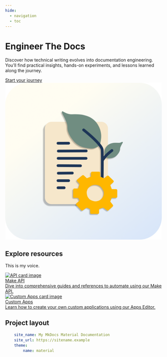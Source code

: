 ```yaml
---
hide:
  - navigation
  - toc
---
```




<div class="hero-container">
  <div class="hero-content">
    <h1>Engineer The Docs</h1>
    <p>Discover how technical writing evolves into documentation engineering. You’ll find practical insights, hands-on experiments, and lessons learned along the journey.</p>
    <a href="{url}" class="md-button">Start your journey</a>
  </div>
  <div class="hero-image">
    <img src="assets/docs-eng-logo.png" alt="Brand identity visual">
  </div>
</div>

<h2>Explore resources</h2>

<p class="story-telling">
  This is my voice. 
</p>
<div class="card-grid">
  <a href="path/to/api/page.md" class="card">
    <img src="path/to/your/api-image.svg" alt="API card image">
    <div class="card-content">
      <div class="card-title">Make API</div>
      <div class="card-description">Dive into comprehensive guides and references to automate using our Make API.</div>
    </div>
  </a>
  <a href="path/to/custom-apps/page.md" class="card">
    <img src="path/to/your/custom-apps-image.svg" alt="Custom Apps card image">
    <div class="card-content">
      <div class="card-title">Custom Apps</div>
      <div class="card-description">Learn how to create your own custom applications using our Apps Editor.</div>
    </div>
  </a>
</div>

## Project layout

```yaml title="mkdocs.yml"
    site_name: My MkDocs Material Documentation
    site_url: https://sitename.example
    theme:
        name: material
```